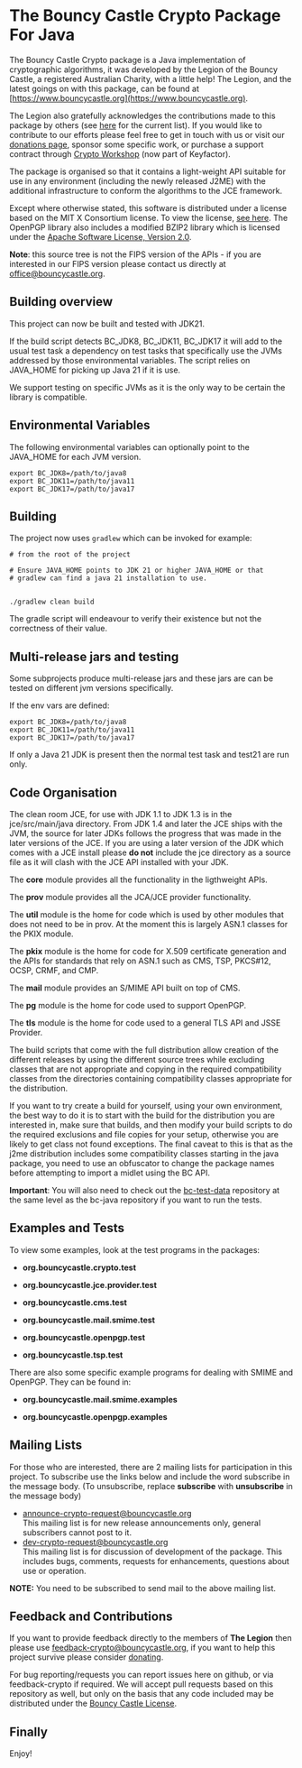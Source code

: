 # The Bouncy Castle Crypto Package For Java

The Bouncy Castle Crypto package is a Java implementation of cryptographic algorithms, it was developed by the Legion of the Bouncy Castle, a registered Australian Charity, with a little help! The Legion, and the latest goings on with this package, can be found at [https://www.bouncycastle.org](https://www.bouncycastle.org).

The Legion also gratefully acknowledges the contributions made to this package by others (see [here](https://www.bouncycastle.org/contributors.html) for the current list). If you would like to contribute to our efforts please feel free to get in touch with us or visit our [donations page](https://www.bouncycastle.org/donate), sponsor some specific work, or purchase a support contract through [Crypto Workshop](https://www.keyfactor.com/platform/bouncy-castle-support/) (now part of Keyfactor).

The package is organised so that it contains a light-weight API suitable for use in any environment (including the newly released J2ME) with the additional infrastructure to conform the algorithms to the JCE framework.

Except where otherwise stated, this software is distributed under a license based on the MIT X Consortium license. To view the license, [see here](https://www.bouncycastle.org/licence.html). The OpenPGP library also includes a modified BZIP2 library which is licensed under the [Apache Software License, Version 2.0](https://www.apache.org/licenses/). 

**Note**: this source tree is not the FIPS version of the APIs - if you are interested in our FIPS version please contact us directly at  [office@bouncycastle.org](mailto:office@bouncycastle.org).

## Building overview

This project can now be built and tested with JDK21. 

If the build script detects BC_JDK8, BC_JDK11, BC_JDK17 it will add to the usual test task a dependency on test tasks 
that specifically use the JVMs addressed by those environmental variables. The script relies on JAVA_HOME for picking up Java 21 if it is use.

We support testing on specific JVMs as it is the only way to be certain the library is compatible.

## Environmental Variables

The following environmental variables can optionally point to the JAVA_HOME for each JVM version.

```
export BC_JDK8=/path/to/java8
export BC_JDK11=/path/to/java11
export BC_JDK17=/path/to/java17
```

## Building

The project now uses ```gradlew``` which can be invoked for example:

```
# from the root of the project

# Ensure JAVA_HOME points to JDK 21 or higher JAVA_HOME or that
# gradlew can find a java 21 installation to use.


./gradlew clean build

```

The gradle script will endeavour to verify their existence but not the correctness of their value.


## Multi-release jars and testing
Some subprojects produce multi-release jars and these jars are can be tested on different jvm versions specifically.

If the env vars are defined:
```
export BC_JDK8=/path/to/java8
export BC_JDK11=/path/to/java11
export BC_JDK17=/path/to/java17
```

If only a Java 21 JDK is present then the normal test task and test21 are run only.


## Code Organisation

The clean room JCE, for use with JDK 1.1 to JDK 1.3 is in the jce/src/main/java directory. From JDK 1.4 and later the JCE ships with the JVM, the source for later JDKs follows the progress that was made in the later versions of the JCE. If you are using a later version of the JDK which comes with a JCE install please **do not** include the jce directory as a source file as it will clash with the JCE API installed with your JDK.

The **core** module provides all the functionality in the ligthweight APIs.

The **prov** module provides all the JCA/JCE provider functionality.

The **util** module is the home for code which is used by other modules that does not need to be in prov. At the moment this is largely ASN.1 classes for the PKIX module.

The **pkix** module is the home for code for X.509 certificate generation and the APIs for standards that rely on ASN.1 such
as CMS, TSP, PKCS#12, OCSP, CRMF, and CMP.

The **mail** module provides an S/MIME API built on top of CMS.

The **pg** module is the home for code used to support OpenPGP.

The **tls** module is the home for code used to a general TLS API and JSSE Provider.

The build scripts that come with the full distribution allow creation of the different releases by using the different source trees while excluding classes that are not appropriate and copying in the required compatibility classes from the directories containing compatibility classes appropriate for the distribution.

If you want to try create a build for yourself, using your own environment, the best way to do it is to start with the build for the distribution you are interested in, make sure that builds, and then modify your build scripts to do the required exclusions and file copies for your setup, otherwise you are likely to get class not found exceptions. The final caveat to this is that as the j2me distribution includes some compatibility classes starting in the java package, you need to use an obfuscator to change the package names before attempting to import a midlet using the BC API.

**Important**: You will also need to check out the [bc-test-data](https://github.com/bcgit/bc-test-data) repository at the same level as the bc-java repository if you want to run the tests.


## Examples and Tests

To view some examples, look at the test programs in the packages:

*   **org.bouncycastle.crypto.test**

*   **org.bouncycastle.jce.provider.test**

*   **org.bouncycastle.cms.test**

*   **org.bouncycastle.mail.smime.test**

*   **org.bouncycastle.openpgp.test**

*   **org.bouncycastle.tsp.test**

There are also some specific example programs for dealing with SMIME and OpenPGP. They can be found in:

*   **org.bouncycastle.mail.smime.examples**

*   **org.bouncycastle.openpgp.examples**

## Mailing Lists

For those who are interested, there are 2 mailing lists for participation in this project. To subscribe use the links below and include the word subscribe in the message body. (To unsubscribe, replace **subscribe** with **unsubscribe** in the message body)

*   [announce-crypto-request@bouncycastle.org](mailto:announce-crypto-request@bouncycastle.org)  
    This mailing list is for new release announcements only, general subscribers cannot post to it.
*   [dev-crypto-request@bouncycastle.org](mailto:dev-crypto-request@bouncycastle.org)  
    This mailing list is for discussion of development of the package. This includes bugs, comments, requests for enhancements, questions about use or operation.

**NOTE:** You need to be subscribed to send mail to the above mailing list.

## Feedback and Contributions

If you want to provide feedback directly to the members of **The Legion** then please use [feedback-crypto@bouncycastle.org](mailto:feedback-crypto@bouncycastle.org), if you want to help this project survive please consider [donating](https://www.bouncycastle.org/donate).

For bug reporting/requests you can report issues here on github, or via feedback-crypto if required. We will accept pull requests based on this repository as well, but only on the basis that any code included may be distributed under the [Bouncy Castle License](https://www.bouncycastle.org/licence.html).

## Finally

Enjoy!
